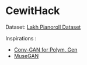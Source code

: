 # CewitHack

Dataset:
[Lakh Pianoroll Dataset](https://salu133445.github.io/lakh-pianoroll-dataset/)

Inspirations :
- [Conv-GAN for Polym. Gen](http://ismir2018.ircam.fr/doc/pdfs/218_Paper.pdf)
- [MuseGAN](musegan)
